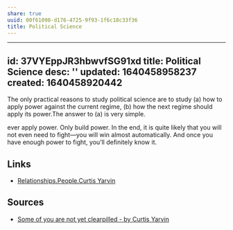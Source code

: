 ```yaml
---
share: true
uuid: 00f61098-d176-4725-9f93-1f6c18c33f36
title: Political Science
---
```

---
id: 37VYEppJR3hbwvfSG91xd
title: Political Science
desc: ''
updated: 1640458958237
created: 1640458920442
---


The only practical reasons to study political science are to study (a) how to apply power against the current regime, (b) how the next regime should apply its power.The answer to (a) is very simple. 

ever apply power. Only build power. In the end, it is quite likely that you will not even need to fight—you will win almost automatically. And once you have enough power to fight, you’ll definitely know it. 

## Links

* [Relationships.People.Curtis Yarvin](/undefined)

## Sources

* [Some of you are not yet clearpilled - by Curtis Yarvin](https://graymirror.substack.com/p/some-of-you-are-not-yet-clearpilled)